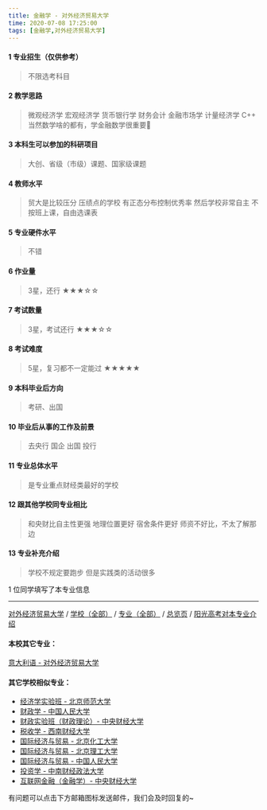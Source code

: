 ```yaml
---
title: 金融学 - 对外经济贸易大学
time: 2020-07-08 17:25:00
tags: [金融学,对外经济贸易大学]
---
```

#### 1 专业招生（仅供参考）  
> 不限选考科目 


#### 2 教学思路
> 微观经济学 宏观经济学 货币银行学 财务会计 金融市场学 计量经济学 C++ 当然数学啥的都有，学金融数学很重要🌚


#### 3 本科生可以参加的科研项目
>  大创、省级（市级）课题、国家级课题


#### 4 教师水平
> 贸大是比较压分 压绩点的学校 有正态分布控制优秀率 然后学校非常自主 不按班上课，自由选课表


#### 5 专业硬件水平
> 不错


#### 6 作业量
> 3星，还行
★★★☆☆


#### 7 考试数量
> 3星，考试还行
★★★☆☆


#### 8 考试难度
> 5星，复习都不一定能过
★★★★★


#### 9 本科毕业后方向
> 考研、出国


#### 10 毕业后从事的工作及前景
> 去央行 国企 出国 投行


#### 11 专业总体水平
> 是专业重点财经类最好的学校


#### 12 跟其他学校同专业相比
> 和央财比自主性更强 地理位置更好 宿舍条件更好 师资不好比，不太了解那边


#### 13 专业补充介绍
> 学校不规定要跑步 但是实践类的活动很多

1 位同学填写了本专业信息
***
[对外经济贸易大学](https://univgo.github.io/2020/07/08/对外经济贸易大学) / [学校（全部）](https://univgo.github.io/2020/07/09/学校汇总页) / [专业（全部）](https://univgo.github.io/2020/07/09/专业汇总页) / [总览页](https://univgo.github.io/2020/07/09/总览) / [阳光高考对本专业介绍](http://gaokao.chsi.com.cn/sch/zyk/view.do?schId=73394634&specId=73381091)
#### 本校其它专业：
[意大利语 - 对外经济贸易大学](https://univgo.github.io/2020/07/08/意大利语%20-%20对外经济贸易大学)

#### 其它学校相似专业：
- [经济学实验班 - 北京师范大学](https://univgo.github.io/2020/07/08/经济学实验班%20-%20北京师范大学)
- [财政学 - 中国人民大学](https://univgo.github.io/2020/07/08/财政学%20-%20中国人民大学)
- [财政实验班（财政理论）- 中央财经大学](https://univgo.github.io/2020/07/08/财政实验班（财政理论）-%20%20中央财经大学)
- [税收学 - 西南财经大学](https://univgo.github.io/2020/07/08/税收学%20-%20西南财经大学)
- [国际经济与贸易 - 北京化工大学](https://univgo.github.io/2020/07/08/国际经济与贸易%20-%20北京化工大学)
- [国际经济与贸易 - 北京理工大学](https://univgo.github.io/2020/07/08/国际经济与贸易%20-%20北京理工大学)
- [国际经济与贸易 - 中国人民大学](https://univgo.github.io/2020/07/08/国际经济与贸易%20-%20中国人民大学)
- [投资学 - 中南财经政法大学](https://univgo.github.io/2020/07/08/投资学%20-%20中南财经政法大学)
- [互联网金融（金融学）- 中央财经大学](https://univgo.github.io/2020/07/08/互联网金融（金融学）-%20%20中央财经大学)


有问题可以点击下方邮箱图标发送邮件，我们会及时回复的~
